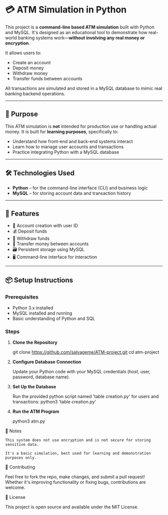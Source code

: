# 💳 ATM Simulation in Python

This project is a **command-line based ATM simulation** built with Python and MySQL. It's designed as an educational tool to demonstrate how real-world banking systems work—**without involving any real money or encryption**.

It allows users to:
- Create an account
- Deposit money
- Withdraw money
- Transfer funds between accounts

All transactions are simulated and stored in a MySQL database to mimic real banking backend operations.

---

## 🧠 Purpose

This ATM simulation is **not** intended for production use or handling actual money. It is built for **learning purposes**, specifically to:
- Understand how front-end and back-end systems interact
- Learn how to manage user accounts and transactions
- Practice integrating Python with a MySQL database

---

## 🛠️ Technologies Used

- **Python** – for the command-line interface (CLI) and business logic
- **MySQL** – for storing account data and transaction history

---

## 🚀 Features

- 🔐 Account creation with user ID
- 💰 Deposit funds
- 🏧 Withdraw funds
- 🔄 Transfer money between accounts
- 🗃 Persistent storage using MySQL
- 🖥 Command-line interface for interaction

---

## 📦 Setup Instructions

### Prerequisites
- Python 3.x installed
- MySQL installed and running
- Basic understanding of Python and SQL

### Steps

1. **Clone the Repository**
   
   git clone https://github.com/salvageme/ATM-project.git
   cd atm-project

2. **Configure Database Connection**

   Update your Python code with your MySQL credentials (host, user, password, database name).
   
3. **Set Up the Database**

   Run the provided python script named 'table creation.py' for users and transactions:
   python3 'table creation.py'

4. **Run the ATM Program**

   python3 atm.py



📎 Notes

    This system does not use encryption and is not secure for storing sensitive data.

    It's a basic simulation, best used for learning and demonstration purposes only.

🤝 Contributing

Feel free to fork the repo, make changes, and submit a pull request! Whether it's improving functionality or fixing bugs, contributions are welcome.

📜 License

This project is open source and available under the MIT License.
